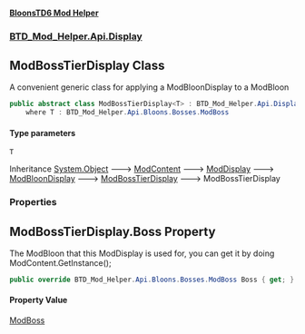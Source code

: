 #### [BloonsTD6 Mod Helper](README.md 'README')
### [BTD_Mod_Helper.Api.Display](README.md#BTD_Mod_Helper.Api.Display 'BTD_Mod_Helper.Api.Display')

## ModBossTierDisplay<T> Class

A convenient generic class for applying a ModBloonDisplay to a ModBloon

```csharp
public abstract class ModBossTierDisplay<T> : BTD_Mod_Helper.Api.Display.ModBossTierDisplay
    where T : BTD_Mod_Helper.Api.Bloons.Bosses.ModBoss
```
#### Type parameters

<a name='BTD_Mod_Helper.Api.Display.ModBossTierDisplay_T_.T'></a>

`T`

Inheritance [System.Object](https://docs.microsoft.com/en-us/dotnet/api/System.Object 'System.Object') &#129106; [ModContent](BTD_Mod_Helper.Api.ModContent.md 'BTD_Mod_Helper.Api.ModContent') &#129106; [ModDisplay](BTD_Mod_Helper.Api.Display.ModDisplay.md 'BTD_Mod_Helper.Api.Display.ModDisplay') &#129106; [ModBloonDisplay](BTD_Mod_Helper.Api.Display.ModBloonDisplay.md 'BTD_Mod_Helper.Api.Display.ModBloonDisplay') &#129106; [ModBossTierDisplay](BTD_Mod_Helper.Api.Display.ModBossTierDisplay.md 'BTD_Mod_Helper.Api.Display.ModBossTierDisplay') &#129106; ModBossTierDisplay<T>
### Properties

<a name='BTD_Mod_Helper.Api.Display.ModBossTierDisplay_T_.Boss'></a>

## ModBossTierDisplay<T>.Boss Property

The ModBloon that this ModDisplay is used for, you can get it by doing ModContent.GetInstance();

```csharp
public override BTD_Mod_Helper.Api.Bloons.Bosses.ModBoss Boss { get; }
```

#### Property Value
[ModBoss](BTD_Mod_Helper.Api.Bloons.Bosses.ModBoss.md 'BTD_Mod_Helper.Api.Bloons.Bosses.ModBoss')